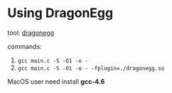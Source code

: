 # Using DragonEgg

tool: [dragonegg](https://dragonegg.llvm.org/)

commands: 

1. `gcc main.c -S -O1 -o -`
2. `gcc main.c -S -O1 -o - -fplugin=./dragonegg.so`

MacOS user need install **gcc-4.6**
